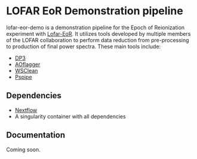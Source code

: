 LOFAR EoR Demonstration pipeline
========================================================

lofar-eor-demo is a demonstration pipeline for the Epoch of Reionization experiment with [Lofar-EoR](http://www.lofar.org/astronomy/eor-ksp/epoch-reionization.html). It utilizes tools developed by multiple members of the LOFAR collaboration to perform data reduction from pre-processing to production of final power spectra. These main tools include:

- [DP3](https://github.com/lofar-astron/DP3)
- [AOflagger](https://sourceforge.net/p/aoflagger/wiki/Home/)
- [WSClean](https://sourceforge.net/p/wsclean/wiki/Home/)
- [Pspipe](https://gitlab.com/flomertens/pspipe)

Dependencies
------------

- [Nextflow](https://www.nextflow.io/docs/latest/index.html)
- A singularity container with all dependencies


Documentation
--------------

Coming soon.
